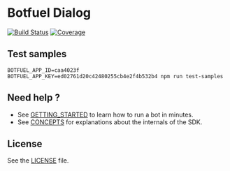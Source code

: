 # Botfuel Dialog

[![Build Status](https://travis-ci.com/Botfuel/botfuel-dialog.svg?token=DzdpA2xzqKcvBPt7ExGD&branch=master)](https://travis-ci.com/Botfuel/botfuel-dialog)
[![Coverage](https://img.shields.io/codecov/c/github/botfuel/botfuel-dialog.svg)](https://codecov.io/gh/Botfuel/botfuel-dialog)

## Test samples

```
BOTFUEL_APP_ID=caa4023f BOTFUEL_APP_KEY=ed02761d20c42480255cb4e2f4b532b4 npm run test-samples
```

## Need help ?

- See [GETTING_STARTED](GETTING_STARTED.md) to learn how to run a bot in minutes.
- See [CONCEPTS](CONCEPTS.md) for explanations about the internals of the SDK.

## License

See the [LICENSE](LICENSE.md) file.
